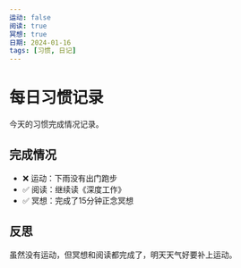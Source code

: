 ```yaml
---
运动: false
阅读: true
冥想: true
日期: 2024-01-16
tags: [习惯, 日记]
---
```


# 每日习惯记录

今天的习惯完成情况记录。

## 完成情况
- ❌ 运动：下雨没有出门跑步
- ✅ 阅读：继续读《深度工作》
- ✅ 冥想：完成了15分钟正念冥想

## 反思
虽然没有运动，但冥想和阅读都完成了，明天天气好要补上运动。 